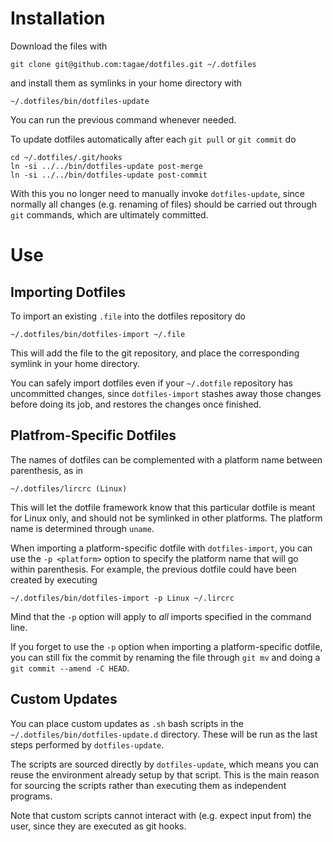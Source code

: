 Installation
============

Download the files with

    git clone git@github.com:tagae/dotfiles.git ~/.dotfiles

and install them as symlinks in your home directory with

    ~/.dotfiles/bin/dotfiles-update

You can run the previous command whenever needed.

To update dotfiles automatically after each `git pull` or `git commit`
do

    cd ~/.dotfiles/.git/hooks
    ln -si ../../bin/dotfiles-update post-merge
    ln -si ../../bin/dotfiles-update post-commit

With this you no longer need to manually invoke `dotfiles-update`,
since normally all changes (e.g. renaming of files) should be carried
out through `git` commands, which are ultimately committed.

Use
===

Importing Dotfiles
------------------

To import an existing `.file` into the dotfiles repository do

    ~/.dotfiles/bin/dotfiles-import ~/.file

This will add the file to the git repository, and place the
corresponding symlink in your home directory.

You can safely import dotfiles even if your `~/.dotfile` repository
has uncommitted changes, since `dotfiles-import` stashes away those
changes before doing its job, and restores the changes once finished.


Platfrom-Specific Dotfiles
--------------------------

The names of dotfiles can be complemented with a platform name between
parenthesis, as in

    ~/.dotfiles/lircrc (Linux)

This will let the dotfile framework know that this particular dotfile
is meant for Linux only, and should not be symlinked in other
platforms. The platform name is determined through `uname`.

When importing a platform-specific dotfile with `dotfiles-import`, you
can use the `-p <platform>` option to specify the platform name that
will go within parenthesis. For example, the previous dotfile could
have been created by executing

    ~/.dotfiles/bin/dotfiles-import -p Linux ~/.lircrc

Mind that the `-p` option will apply to _all_ imports specified in the
command line.

If you forget to use the `-p` option when importing a
platform-specific dotfile, you can still fix the commit by renaming
the file through `git mv` and doing a `git commit --amend -C HEAD`.

Custom Updates
--------------

You can place custom updates as `.sh` bash scripts in the
`~/.dotfiles/bin/dotfiles-update.d` directory. These will be run as
the last steps performed by `dotfiles-update`.

The scripts are sourced directly by `dotfiles-update`, which means you
can reuse the environment already setup by that script. This is the
main reason for sourcing the scripts rather than executing them as
independent programs.

Note that custom scripts cannot interact with (e.g. expect input from)
the user, since they are executed as git hooks.
